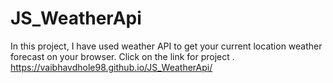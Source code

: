 # JS_WeatherApi
In this project, I have used  weather API to get your current location weather forecast on your browser.
Click on the link for project .
https://vaibhavdhole98.github.io/JS_WeatherApi/
